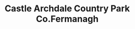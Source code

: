 ---
title: "Castle Archdale Country Park Co.Fermanagh"
address: "Castle Archdale Country Park, Lisnarick, Irvinestown,  Co.Fermanagh, BT94 1PP"
tel: "+44 (0)28 6862 1588"
county: "Fermanagh"
category: "Parks"
type: "Content"
lat: "54.346771240234375"
lng: "-7.645120143890381"
---